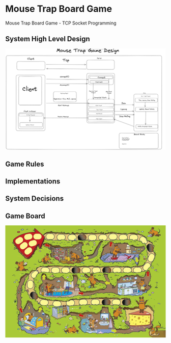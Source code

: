 # Mouse Trap Board Game
Mouse Trap Board Game - TCP Socket Programming


## System High Level Design

![/mousetrap.png](https://github.com/scoban/mousetrap/blob/dc5799b31b89c1118539624ab4028f7bc33ee269/mousetrap.png)


## Game Rules


## Implementations


## System Decisions


## Game Board
![/mousetrap_board.png](https://github.com/scoban/mousetrap/blob/6bb39eddf9d77db7d79d2394ff4dce7622b418bf/mousetrap_board.jpg)



